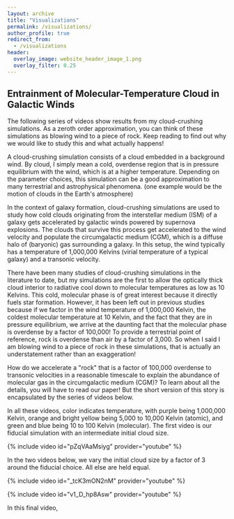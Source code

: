 ```yaml
---
layout: archive
title: "Visualizations"
permalink: /visualizations/
author_profile: true
redirect_from:
  - /visualizations
header:
  overlay_image: website_header_image_1.png
  overlay_filter: 0.25
---
```


## Entrainment of Molecular-Temperature Cloud in Galactic Winds

The following series of videos show results from my cloud-crushing simulations. As a zeroth order approximation, you can think of these simulations as blowing wind to a piece of rock. Keep reading to find out why we would like to study this and what actually happens!

A cloud-crushing simulation consists of a cloud embedded in a background wind. By cloud, I simply mean a cold, overdense region that is in pressure equilibrium with the wind, which is at a higher temperature. Depending on the parameter choices, this simulation can be a good approximation to many terrestrial and astrophysical phenomena. (one example would be the motion of clouds in the Earth's atmosphere)

In the context of galaxy formation, cloud-crushing simulations are used to study how cold clouds originating from the interstellar medium (ISM) of a galaxy gets accelerated by galactic winds powered by supernova explosions. The clouds that survive this process get accelerated to the wind velocity and populate the circumgalactic medium (CGM), which is a diffuse halo of (baryonic) gas surrounding a galaxy. In this setup, the wind typically has a temperature of 1,000,000 Kelvins (virial temperature of a typical galaxy) and a transonic velocity.

There have been many studies of cloud-crushing simulations in the literature to date, but my simulations are the first to allow the optically thick cloud interior to radiative cool down to molecular temperatures as low as 10 Kelvins. This cold, molecular phase is of great interest because it directly fuels star formation. However, it has been left out in previous studies because if we factor in the wind temperature of 1,000,000 Kelvin, the coldest molecular temperature at 10 Kelvin, and the fact that they are in pressure equilibrium, we arrive at the daunting fact that the molecular phase is overdense by a factor of 100,000! To provide a terrestrial point of reference, rock is overdense than air by a factor of 3,000. So when I said I am blowing wind to a piece of rock in these simulations, that is actually an understatement rather than an exaggeration!

How do we accelerate a "rock" that is a factor of 100,000 overdense to transonic velocities in a reasonable timescale to explain the abundance of molecular gas in the circumgalactic medium (CGM)? To learn about all the details, you will have to read our paper! But the short version of this story is encapsulated by the series of videos below.

In all these videos, color indicates temperature, with purple being 1,000,000 Kelvin, orange and bright yellow being 5,000 to 10,000 Kelvin (atomic), and green and blue being 10 to 100 Kelvin (molecular). The first video is our fiducial simulation with an intermediate initial cloud size.

{% include video id="pZqVAaMsiyg" provider="youtube" %}

In the two videos below, we vary the initial cloud size by a factor of 3 around the fiducial choice. All else are held equal.

{% include video id="_tcK3mON2nM" provider="youtube" %}

{% include video id="v1_D_hp8Asw" provider="youtube" %}

In this final video, 
